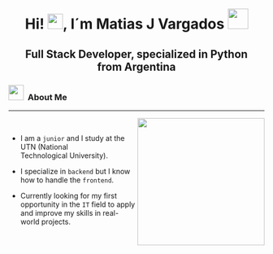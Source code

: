 <h1 align="center"> Hi! <img src="https://media.giphy.com/media/hvRJCLFzcasrR4ia7z/giphy.gif" width="30px">, I´m Matias J Vargados <img src="https://i.pinimg.com/originals/66/36/d3/6636d37ba22a391c6353b1436a81f656.gif" width="40px" </h1>

<h2 align="center">Full Stack Developer, specialized in Python from Argentina</h2>

### <img src="https://i.pinimg.com/originals/a2/38/d2/a238d2916547ae1aa1738c7e134385e0.gif" width="30px"> &nbsp;About Me
---
<picture><img align="right" src="https://i.giphy.com/qgQUggAC3Pfv687qPC.webp" width = 250px></picture>

<br>

- I am a `junior` and I study at the UTN (National Technological University).

- I specialize in `backend` but I know how to handle the `frontend`.

- Currently looking for my first opportunity in the `IT` field to apply and improve my skills in real-world projects.
